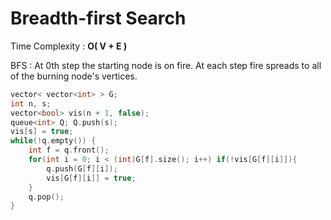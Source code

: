 # Breadth-first Search

Time Complexity : **O( V + E )**

BFS : At 0th step the starting node is on fire. At each step fire spreads to all of the burning node's vertices.
```cpp
vector< vector<int> > G;
int n, s;
vector<bool> vis(n + 1, false);
queue<int> Q; Q.push(s);
vis[s] = true;
while(!q.empty()) {
	int f = q.front();
	for(int i = 0; i < (int)G[f].size(); i++) if(!vis[G[f][i]]){
		q.push(G[f][i]);
		vis[G[f][i]] = true;
	}
	q.pop();
}
```
